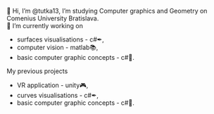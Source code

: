 👋 Hi, I’m @tutka13, I’m studying Computer graphics and Geometry on Comenius University Bratislava.  
🌱 I’m currently working on 
- surfaces visualisations - c#✒,
- computer vision - matlab📚,
- basic computer graphic concepts - c#🧬.

My previous projects
- VR application - unity🎮,
- curves visualisations - c#✒,
- basic computer graphic concepts - c#🧬.

<!---
tutka13/tutka13 is a ✨ special ✨ repository because its `README.md` (this file) appears on your GitHub profile.
You can click the Preview link to take a look at your changes.
--->
